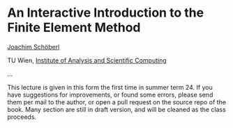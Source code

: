 # An Interactive Introduction to the Finite Element Method


[Joachim Schöberl](https://www.asc.tuwien.ac.at/~schoeberl)

TU Wien, [Institute of Analysis and Scientific Computing](https://www.asc.tuwien.ac.at)


...



This lecture is given in this form the first time in summer term 24.
If you have suggestions for improvements, or found some errors, please send them per mail
to the author, or open a pull request on the source repo of the book.
Many section are still in draft version, and will be cleaned as the class proceeds.


```{tableofcontents}
```
